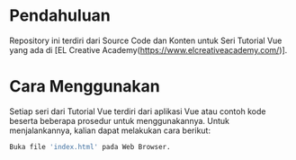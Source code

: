 # Pendahuluan
Repository ini terdiri dari Source Code dan Konten untuk Seri Tutorial Vue yang ada di [EL Creative Academy(https://www.elcreativeacademy.com/)].

# Cara Menggunakan
Setiap seri dari Tutorial Vue terdiri dari aplikasi Vue atau contoh kode beserta beberapa prosedur untuk menggunakannya. Untuk menjalankannya, kalian dapat melakukan cara berikut:
```bash
Buka file 'index.html' pada Web Browser.
```
